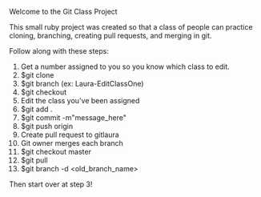 Welcome to the Git Class Project

This small ruby project was created so that a class of people can practice cloning, branching, creating pull requests, and merging in git. 

Follow along with these steps:

1. Get a number assigned to you so you know which class to edit. 
2. $git clone <this repo>
3. $git branch <firstname-description> (ex: Laura-EditClassOne)
4. $git checkout <firstname-description>
5. Edit the class you've been assigned
6. $git add . 
7. $git commit -m"message_here"
8. $git push origin <firstname-description>
9. Create pull request to gitlaura
10. Git owner merges each branch
11. $git checkout master
11. $git pull
12. $git branch -d <old_branch_name>

Then start over at step 3! 
